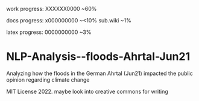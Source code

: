 work progress:
XXXXXX0000 ~60%

docs progress:
x000000000 ~<10%
sub.wiki ~1%

latex progress:
0000000000 ~3%
# NLP-Analysis--floods-Ahrtal-Jun21
Analyzing how the floods in the German Ahrtal (Jun21) impacted the public opinion regarding climate change

MIT License 2022.
maybe look into creative commons for writing

